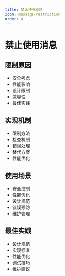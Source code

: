 ```yaml
---
title: 禁止使用消息
icon: message-restriction
order: 4
---
```


# 禁止使用消息

## 限制原因
- 安全考虑
- 性能影响
- 设计限制
- 兼容性
- 最佳实践

## 实现机制
- 限制方法
- 检查机制
- 错误处理
- 替代方案
- 性能优化

## 使用场景
- 安全控制
- 性能优化
- 设计规范
- 错误预防
- 维护管理

## 最佳实践
- 设计规范
- 实现标准
- 性能优化
- 调试技巧
- 维护建议
